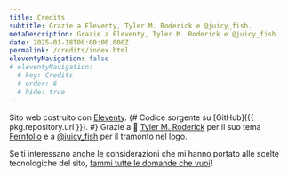 ```yaml
---
title: Credits
subtitle: Grazie a Eleventy, Tyler M. Roderick e @juicy_fish.
metaDescription: Grazie a Eleventy, Tyler M. Roderick e @juicy_fish.
date: 2025-01-18T00:00:00.000Z
permalink: /credits/index.html
eleventyNavigation: false
# eleventyNavigation:
  # key: Credits
  # order: 6
  # hide: true
---
```


<!-- 
Sito web costruito con <a href="https://www.11ty.dev/" target="_blank">Eleventy</a>.
{# Codice sorgente su <a href="{{ pkg.repository.url }}" target="_blank">GitHub</a>. #}
Grazie a 👋 <a href="https://www.tylerroderick.com/" target="_blank">Tyler M. Roderick</a> per il suo tema <a href="https://github.com/TylerMRoderick/fernfolio-11ty-template?tab=readme-ov-file" target="_blank">Fernfolio</a> 
e a <a href="https://www.freepik.com/author/juicy-fish" target="_blank">@juicy_fish</a> per il tramonto nel logo.<br><br>
-->

Sito web costruito con [Eleventy](https://www.11ty.dev/). {# Codice sorgente su [GitHub]({{ pkg.repository.url }}). #} Grazie a 👋 [Tyler M. Roderick](https://www.tylerroderick.com/) per il suo tema [Fernfolio](https://github.com/TylerMRoderick/fernfolio-11ty-template?tab=readme-ov-file) e a [@juicy\_fish](https://www.freepik.com/author/juicy-fish) per il tramonto nel logo.

Se ti interessano anche le considerazioni che mi hanno portato alle scelte tecnologiche del sito, [fammi tutte le domande che vuoi](/contatti)!

<!-- ![Fern in Hand](/src/assets/img/fern-forest.jpeg "Fern in Hand") -->